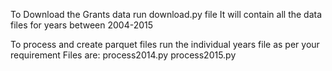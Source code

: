 To Download the Grants data run download.py file
It will contain all the data files for years between 2004-2015

To process and create parquet files run the individual years file as per your requirement
Files are:
process2014.py
process2015.py
